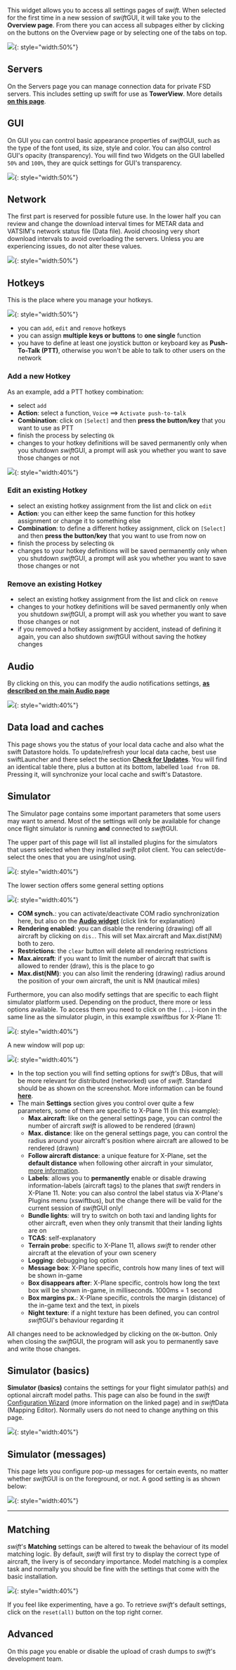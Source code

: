 <!--
    SPDX-FileCopyrightText: Copyright (C) swift Project Community / Contributors
    SPDX-License-Identifier: GFDL-1.3-only
-->

This widget allows you to access all settings pages of *swift*.
When selected for the first time in a new session of *swift*GUI, it will take you to the **Overview page**.
From there you can access all subpages either by clicking on the buttons on the Overview page or by selecting one of the tabs on top.

![](./../../img/manual_swiftgui_settings.jpg){: style="width:50%"}

## Servers
On the Servers page you can manage connection data for private FSD servers.
This includes setting up swift for use as **TowerView**.
More details **[on this page](./../flying/tower_view.md)**.

## GUI
On GUI you can control basic appearance properties of *swift*GUI, such as the type of the font used, its size, style and color.
You can also control GUI's opacity (transparency).
You will find two Widgets on the GUI labelled ``50%`` and ``100%``, they are quick settings for GUI's transparency.

![](./../../img/manual_swiftgui_settings_gui_details.jpg){: style="width:50%"}

## Network
The first part is reserved for possible future use.
In the lower half you can review and change the download interval times for METAR data and VATSIM's network status file (Data file).
Avoid choosing very short download intervals to avoid overloading the servers.
Unless you are experiencing issues, do not alter these values.

![](./../../img/manual_swiftgui_settings_network_details.jpg){: style="width:50%"}

## Hotkeys
This is the place where you manage your hotkeys.

![](./../../img/manual_swiftgui_settings_hotkeys_details.jpg){: style="width:50%"}

* you can ``add``, ``edit`` and ``remove`` hotkeys
* you can assign **multiple keys or buttons** to **one single** function
* you have to define at least one joystick button or keyboard key as **Push-To-Talk (PTT)**, otherwise you won't be able to talk to other users on the network


### Add a new Hotkey

As an example, add a PTT hotkey combination:

* select ``add``
* **Action**: select a function, ``Voice`` ==> ``Activate push-to-talk``
* **Combination**: click on ``[Select]`` and then **press the button/key** that you want to use as PTT
* finish the process by selecting ``Ok``
* changes to your hotkey definitions will be saved permanently only when you shutdown *swift*GUI, a prompt will ask you whether you want to save those changes or not

![](./../../img/hotkeys_guiexpanded.jpg){: style="width:40%"}

### Edit an existing Hotkey

* select an existing hotkey assignment from the list and click on ``edit``
* **Action**: you can either keep the same function for this hotkey assignment or change it to something else
* **Combination**: to define a different hotkey assignment, click on ``[Select]`` and then **press the button/key** that you want to use from now on
* finish the process by selecting ``Ok``
* changes to your hotkey definitions will be saved permanently only when you shutdown *swift*GUI, a prompt will ask you whether you want to save those changes or not

### Remove an existing Hotkey

* select an existing hotkey assignment from the list and click on ``remove``
* changes to your hotkey definitions will be saved permanently only when you shutdown *swift*GUI, a prompt will ask you whether you want to save those changes or not
* if you removed a hotkey assignment by accident, instead of defining it again, you can also shutdown *swift*GUI without saving the hotkey changes


## Audio
By clicking on this, you can modify the audio notifications settings, **[as described on the main Audio page](./audio_page.md)**

![](./../../img/manual_swiftgui_audio_notifications.jpg){: style="width:40%"}

## Data load and caches
This page shows you the status of your local data cache and also what the swift Datastore holds.
To update/refresh your local data cache, best use swiftLauncher and there select the section **[Check for Updates](./../swift_launcher.md)**.
You will find an identical table there, plus a button at its bottom, labelled ``load from DB``.
Pressing it, will synchronize your local cache and swift's Datastore.

## Simulator
The Simulator page contains some important parameters that some users may want to amend.
Most of the settings will only be available for change once flight simulator is running **and** connected to *swift*GUI.

The upper part of this page will list all installed plugins for the simulators that users selected when they installed *swift* pilot client.
You can select/de-select the ones that you are using/not using.

![](./../../img/manual_swiftgui_settings_simulator_plugins.jpg){: style="width:40%"}

The lower section offers some general setting options

![](./../../img/manual_swiftgui_settings_simulator_generalsettings.jpg){: style="width:40%"}

* **COM synch.**: you can activate/deactivate COM radio synchronization here, but also on the **[Audio widget](./audio_page.md)** (click link for explanation)
* **Rendering enabled**: you can disable the rendering (drawing) off all aircraft by clicking on ``dis.``. This will set Max.aircraft and Max.dist(NM) both to zero.
* **Restrictions**: the ``clear`` button will delete all rendering restrictions
* **Max.aircraft**: if you want to limit the number of aircraft that swift is allowed to render (draw), this is the place to go
* **Max.dist(NM)**: you can also limit the rendering (drawing) radius around the position of your own aircraft, the unit is NM (nautical miles)

Furthermore, you can also modify settings that are specific to each flight simulator platform used.
Depending on the product, there more or less options available.
To access them you need to click on the ``[...]``-icon in the same line as the simulator plugin, in this example xswiftbus for X-Plane 11:

![](./../../img/manual_swiftgui_settings_simulator_plugins_select.jpg){: style="width:40%"}

A new window will pop up:

![](./../../img/manual_swiftgui_settings_simulator_pluginspecificsettings.jpg){: style="width:40%"}

* In the top section you will find setting options for *swift's* DBus, that will be more relevant for distributed (networked) use of *swift*.
  Standard should be as shown on the screenshot.
  More information can be found **[here](./../distributed.md)**.
* The main **Settings** section gives you control over quite a few parameters, some of them are specific to X-Plane 11 (in this example):
    * **Max.aircraft**: like on the general settings page, you can control the number of aircraft *swift* is allowed to be rendered (drawn)
    * **Max. distance**: like on the general settings page, you can control the radius around your aircraft's position where aircraft are allowed to be rendered (drawn)
    * **Follow aircraft distance**: a unique feature for X-Plane, set the **default distance** when following other aircraft in your simulator, [more information](./aircraft_page.md).
    * **Labels**: allows you to **permanently** enable or disable drawing information-labels (aircraft tags) to the planes that *swift* renders in X-Plane 11. Note: you can also control the label status via X-Plane's Plugins menu (xswiftbus), but the change there will be valid for the current session of *swift*GUI only!
    * **Bundle lights**: will try to switch on both taxi and landing lights for other aircraft, even when they only transmit that their landing lights are on
    * **TCAS**: self-explanatory
    * **Terrain probe**: specific to X-Plane 11, allows *swift* to render other aircraft at the elevation of your own scenery
    * **Logging**: debugging log option
    * **Message box**: X-Plane specific, controls how many lines of text will be shown in-game
    * **Box disappears after**: X-Plane specific, controls how long the text box will be shown in-game, in milliseconds. 1000ms = 1 second
    * **Box margins px.**: X-Plane specific, controls the margin (distance) of the in-game text and the text, in pixels
    * **Night texture**: if a night texture has been defined, you can control *swift*GUI's behaviour regarding it

All changes need to be acknowledged by clicking on the ``OK``-button.
Only when closing the *swift*GUI, the program will ask you to permanently save and write those changes.

## Simulator (basics)
**Simulator (basics)** contains the settings for your flight simulator path(s) and optional aircraft model paths.
This page can also be found in the *swift* [Configuration Wizard](./../flying/swift_launcher_wizard.md) (more information on the linked page) and in *swift*Data (Mapping Editor).
Normally users do not need to change anything on this page.

![](./../../img/manual_swiftgui_settings_simulatorbasics_details.jpg){: style="width:40%"}

## Simulator (messages)
This page lets you configure pop-up messages for certain events, no matter whether *swift*GUI is on the foreground, or not.
A good setting is as shown below:

![](./../../img/manual_swiftgui_settings_simulatormessages_details.jpg){: style="width:40%"}

----
## Matching
*swift*'s **Matching** settings can be altered to tweak the behaviour of its model matching logic.
By default, *swift* will first try to display the correct type of aircraft, the livery is of secondary importance.
Model matching is a complex task and normally you should be fine with the settings that come with the basic installation.

![](./../../img/manual_swiftgui_settings_matching_details.jpg){: style="width:40%"}

If you feel like experimenting, have a go.
To retrieve *swift*'s default settings, click on the ``reset(all)`` button on the top right corner.

## Advanced
On this page you enable or disable the upload of crash dumps to *swift*'s development team.

